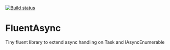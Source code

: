 [![Build status](https://ci.appveyor.com/api/projects/status/jwu4cocyv2q7vfda/branch/main?svg=true)](https://ci.appveyor.com/project/pierregillon/fluentasync/branch/main)

# FluentAsync
Tiny fluent library to extend async handling on Task and IAsyncEnumerable
